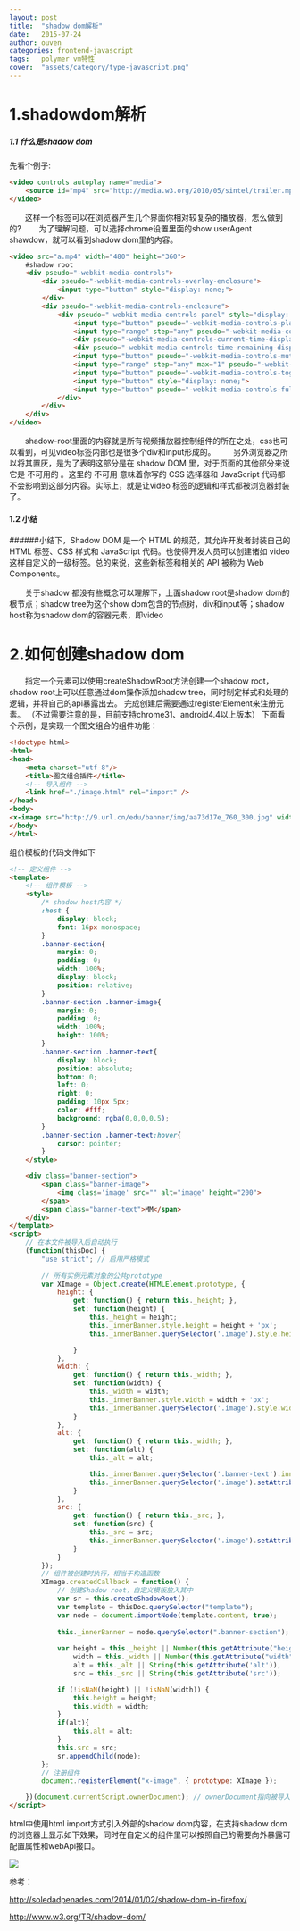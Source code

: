 ```yaml
---
layout: post
title:  "shadow dom解析"
date:   2015-07-24
author: ouven
categories: frontend-javascript
tags:	polymer vm特性
cover:  "assets/category/type-javascript.png"
---
```


# 1.shadowdom解析

##### 1.1 什么是shadow  dom

先看个例子:

```html
<video controls autoplay name="media"> 
    <source id="mp4" src="http://media.w3.org/2010/05/sintel/trailer.mp4" type="video/mp4">
</video>
```
&emsp;&emsp;这样一个标签可以在浏览器产生几个界面你相对较复杂的播放器，怎么做到的?
&emsp;&emsp;为了理解问题，可以选择chrome设置里面的show userAgent shawdow，就可以看到shadow dom里的内容。

```html
<video src="a.mp4" width="480" height="360">
    #shadow root
    <div pseudo="-webkit-media-controls">
        <div pseudo="-webkit-media-controls-overlay-enclosure">
            <input type="button" style="display: none;">
        </div>
        <div pseudo="-webkit-media-controls-enclosure">
            <div pseudo="-webkit-media-controls-panel" style="display: none;">
                <input type="button" pseudo="-webkit-media-controls-play-button">
                <input type="range" step="any" pseudo="-webkit-media-controls-timeline" max="0">
                <div pseudo="-webkit-media-controls-current-time-display" style="display: none;">0:00</div>
                <div pseudo="-webkit-media-controls-time-remaining-display">0:00</div>
                <input type="button" pseudo="-webkit-media-controls-mute-button">
                <input type="range" step="any" max="1" pseudo="-webkit-media-controls-volume-slider" style="display: none;">
                <input type="button" pseudo="-webkit-media-controls-toggle-closed-captions-button" style="display: none;">
                <input type="button" style="display: none;">
                <input type="button" pseudo="-webkit-media-controls-fullscreen-button" style="display: none;">
            </div>
        </div>
    </div>
</video>

```
&emsp;&emsp;shadow-root里面的内容就是所有视频播放器控制组件的所在之处，css也可以看到，可见video标签内部也是很多个div和input形成的。
&emsp;&emsp;另外浏览器之所以将其置灰，是为了表明这部分是在 shadow DOM 里，对于页面的其他部分来说它是 不可用的 。这里的 不可用 意味着你写的 CSS 选择器和 JavaScript 代码都不会影响到这部分内容。实际上，就是让video 标签的逻辑和样式都被浏览器封装了。
#### 1.2 小结
######小结下，Shadow DOM 是一个 HTML 的规范，其允许开发者封装自己的 HTML 标签、CSS 样式和 JavaScript 代码。也使得开发人员可以创建诸如 video这样自定义的一级标签。总的来说，这些新标签和相关的 API 被称为 Web Components。

&emsp;&emsp;关于shadow 都没有些概念可以理解下，上面shadow root是shadow dom的根节点；shadow tree为这个show dom包含的节点树，div和input等；shadow host称为shadow dom的容器元素，即video

# 2.如何创建shadow dom
&emsp;&emsp;指定一个元素可以使用createShadowRoot方法创建一个shadow root，shadow root上可以任意通过dom操作添加shadow tree，同时制定样式和处理的逻辑，并将自己的api暴露出去。
完成创建后需要通过registerElement来注册元素。
（不过需要注意的是，目前支持chrome31、android4.4以上版本）
下面看个示例，是实现一个图文组合的组件功能：

```html
<!doctype html>
<html>
<head>
    <meta charset="utf-8"/>
    <title>图文组合插件</title>
    <!-- 导入组件 -->
    <link href="./image.html" rel="import" />
</head>
<body>
<x-image src="http://9.url.cn/edu/banner/img/aa73d17e_760_300.jpg" width="320" height="150" alt="banner自定义文本"></x-image>
</body>
</html>

```

组价模板的代码文件如下

```html
<!-- 定义组件 -->
<template>
    <!-- 组件模板 -->
    <style>
        /* shadow host内容 */
        :host {
            display: block;
            font: 16px monospace;
        }
        .banner-section{
            margin: 0;
            padding: 0;
            width: 100%;
            display: block;
            position: relative;
        }
        .banner-section .banner-image{
            margin: 0;
            padding: 0;
            width: 100%;
            height: 100%;
        }
        .banner-section .banner-text{
            display: block;
            position: absolute;
            bottom: 0;
            left: 0;
            right: 0;
            padding: 10px 5px;
            color: #fff;
            background: rgba(0,0,0,0.5);
        }
        .banner-section .banner-text:hover{
            cursor: pointer;
        }
    </style>

    <div class="banner-section">
        <span class="banner-image">
            <img class='image' src="" alt="image" height="200">
        </span>
        <span class="banner-text">MM</span>
    </div>
</template>
<script>
    // 在本文件被导入后自动执行
    (function(thisDoc) {
        "use strict"; // 启用严格模式
 
        // 所有实例元素对象的公共prototype
        var XImage = Object.create(HTMLElement.prototype, {
            height: {
                get: function() { return this._height; },
                set: function(height) {
                    this._height = height;
                    this._innerBanner.style.height = height + 'px';
                    this._innerBanner.querySelector('.image').style.height = height +'px';

                }
            },
            width: {
                get: function() { return this._width; },
                set: function(width) {
                    this._width = width;
                    this._innerBanner.style.width = width + 'px';
                    this._innerBanner.querySelector('.image').style.width = width +'px';
                }
            },
            alt: {
                get: function() { return this._width; },
                set: function(alt) {
                    this._alt = alt;

                    this._innerBanner.querySelector('.banner-text').innerHTML = alt;
                    this._innerBanner.querySelector('.image').setAttribute('alt', alt);
                }
            },
            src: {
                get: function() { return this._src; },
                set: function(src) {
                    this._src = src;
                    this._innerBanner.querySelector('.image').setAttribute('src', src);
                }
            }
        });
        // 组件被创建时执行，相当于构造函数
        XImage.createdCallback = function() {
            // 创建Shadow root，自定义模板放入其中
            var sr = this.createShadowRoot();
            var template = thisDoc.querySelector("template");
            var node = document.importNode(template.content, true);
 
            this._innerBanner = node.querySelector(".banner-section");
            
            var height = this._height || Number(this.getAttribute("height")),
                width = this._width || Number(this.getAttribute("width")),
                alt = this._alt || String(this.getAttribute('alt')),
                src = this._src || String(this.getAttribute('src'));

            if (!isNaN(height) || !isNaN(width)) {
                this.height = height;
                this.width = width;
            }
            if(alt){
                this.alt = alt;
            }
            this.src = src;
            sr.appendChild(node);
        };
        // 注册组件
        document.registerElement("x-image", { prototype: XImage });

    })(document.currentScript.ownerDocument); // ownerDocument指向被导入的文档对象（本文件）
</script>

```

html中使用html import方式引入外部的shadow dom内容，在支持shadow dom的浏览器上显示如下效果，同时在自定义的组件里可以按照自己的需要向外暴露可配置属性和webApi接口。

![](http://7tszky.com1.z0.glb.clouddn.com/FvIroGHVjTDqvFRPu0i1vgg0y2a2)



参考：

http://soledadpenades.com/2014/01/02/shadow-dom-in-firefox/

http://www.w3.org/TR/shadow-dom/